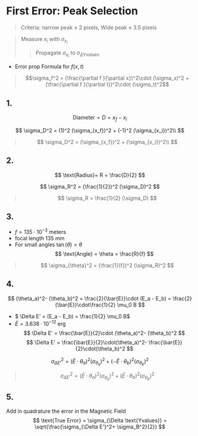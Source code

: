 # First Error: Peak Selection 
> Criteria: narrow peak $\pm$ 2 pixels, Wide peak $\pm$ 3.5 pixels 

> Measure $x_i$ with $\sigma_{x_i}$
>> Propagate $\sigma_{x_i}$ to $\sigma_{\Delta \text{Yvalues}}$
- Error prop Formula for $f(x,t)$

> $$\sigma_f^2 = (\frac{\partial f }{\partial x})^2\cdot (\sigma_x)^2 + (\frac{\partial f }{\partial t})^2\cdot (\sigma_t)^2$$

## 1. 
$$
\text{Diameter}= D = x_f - x_i 
$$

$$
\sigma_D^2 = (1)^2 (\sigma_{x_f})^2 + (-1)^2 (\sigma_{x_i})^2\\
$$

>$$
\sigma_D^2 = (\sigma_{x_f})^2 +  (\sigma_{x_i})^2\\
$$

## 2. 
$$
\text{Radius}= R = \frac{D}{2}
$$

$$
\sigma_R^2 = (\frac{1}{2})^2 (\sigma_D)^2
$$
>$$
\sigma_R = \frac{1}{2} (\sigma_D)
$$


## 3.
-  $f = 135\cdot 10^{-3}$ meters 
- focal length 135 mm
- For small angles $\tan(\theta) = \theta$
$$
\text{Angle} = \theta = \frac{R}{f} 
$$

>$$
\sigma_{\theta}^2 = (\frac{1}{f})^2 (\sigma_R)^2
$$

## 4. 
$$
(\theta_a)^2- (\theta_b)^2 = \frac{2}{\bar{E}}\cdot (E_a - E_b) = \frac{2}{\bar{E}}\cdot\frac{1}{2} \mu_0 B
$$

- $ \Delta E' = (E_a - E_b) = \frac{1}{2} \mu_0 B$
- $\bar{E} = 3.638\cdot 10^{-12}$ erg
$$
\Delta E' = \frac{\bar{E}}{2}\cdot (\theta_a)^2- (\theta_b)^2
$$
$$
\Delta E' = \frac{\bar{E}}{2}\cdot(\theta_a)^2- \frac{\bar{E}}{2}\cdot(\theta_b)^2
$$

$$
\sigma_{\Delta E'}^2= (\bar{E} \cdot \theta_a)^2 (\sigma_{\theta_a})^2 +(-\bar{E} \cdot\theta_b)^2 (\sigma_{\theta_b})^2
$$

>$$
\sigma_{\Delta E'}^2= (\bar{E} \cdot \theta_a)^2 (\sigma_{\theta_a})^2 +(\bar{E} \cdot\theta_b)^2 (\sigma_{\theta_b})^2
$$

## 5. 
Add in quadrature the error in the Magnetic Field
$$
\text{True Error} = \sigma_{\Delta \text{Yvalues}} = \sqrt{\frac{\sigma_{\Delta E'}^2+ \sigma_B^2}{2}}
$$
